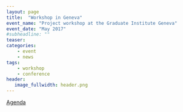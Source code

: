 ```yaml
---
layout: page
title:  "Workshop in Geneva"
event_name: "Project workshop at the Graduate Institute Geneva"
event_date: "May 2017"
#subheadline: ""
teaser:
categories:
    - event
    - news
tags:
    - workshop
    - conference
header:
   image_fullwidth: header.png
---
```

[Agenda]({{site.url}}/assets/workshop_data/2017-05-19-agenda_geneva_workshop.pdf)
